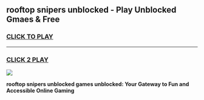 
## rooftop snipers unblocked - Play Unblocked Gmaes & Free
<h3>
<a href="https://news.freeplayer.one?title=rooftop_snipers_unblocked&ref=16F">CLICK TO PLAY</a></h3>
<hr>

<h3>
<a href="https://news.freeplayer.one?title=rooftop_snipers_unblocked&ref=16F">CLICK 2 PLAY</a>
  
</h3>

<a href="https://news.freeplayer.one?title=rooftop_snipers_unblocked&ref=16F/"><img src="https://clearcache.store/games.png"></a>


**rooftop snipers unblocked games unblocked: Your Gateway to Fun and Accessible Online Gaming**
